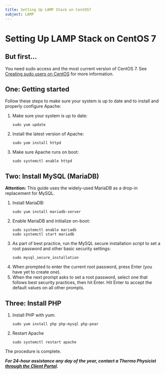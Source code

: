 ```yaml
---
title: Setting Up LAMP Stack on CentOS7
subject: LAMP
---
```


# Setting Up LAMP Stack on CentOS 7

## But first...
You need sudo access and the most current version of CentOS 7. See [Creating sudo users on CentOS](https://github.com/thermoio/docs/blob/master/getting-started/creating-sudo-users-on-centos) for more information.

## One: Getting started
Follow these steps to make sure your system is up to date and to install and properly configure Apache:
1. Make sure your system is up to date:
   ```shell
   sudo yum update
   ```
2. Install the latest version of Apache:
   ```shell
   sudo yum install httpd
   ```
3. Make sure Apache runs on boot:
   ```shell
   sudo systemctl enable httpd
   ```

## Two: Install MySQL (MariaDB)
**Attention:** This guide uses the widely-used MariaDB as a drop-in replacement for MySQL.
1. Install MariaDB:
   ```shell
   sudo yum install mariadb-server
   ```
2. Enable MariaDB and initialize on-boot:
   ```shell
   sudo systemctl enable mariadb
   sudo systemctl start mariadb
   ```
3. As part of best practice, run the MySQL secure installation script to set a root password and other basic security settings:
   ```shell
   sudo mysql_secure_installation
   ```
4. When prompted to enter the current root password, press Enter (you have yet to create one).
5. When the next prompt asks to set a root password, select one that follows best security practices, then hit Enter. Hit Enter to accept the default values on all other prompts.

## Three: Install PHP
1. Install PHP with yum:
   ```shell
   sudo yum install php php-mysql php-pear
   ```
2. Restart Apache
   ```shell
   sudo systemctl restart apache
   ```
The procedure is complete.


**_For 24-hour assistance any day of the year, contact a Thermo Physicist [through the Client Portal](https://core.thermo.io/login/)._**
